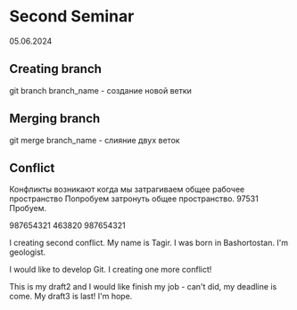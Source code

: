 # Second Seminar 
05.06.2024
## Creating branch
git branch branch_name - создание новой ветки

## Merging branch
git merge branch_name - слияние двух веток
## Conflict 

Конфликты возникают когда мы затрагиваем общее рабочее пространство
Попробуем затронуть общее пространство. 
97531
Пробуем. 

987654321
463820
987654321







I creating second conflict.
My name is Tagir. I was born in Bashortostan. I'm geologist. 

I would like to develop Git. 
I creating one more conflict!

This is my draft2 and I would like finish my job - can't did, my deadline is come.
My draft3 is last! I'm hope.

